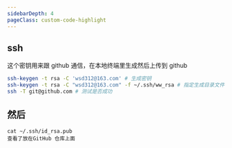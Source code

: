 ```yaml
---
sidebarDepth: 4
pageClass: custom-code-highlight
---
```


## ssh 
这个密钥用来跟 github 通信，在本地终端里生成然后上传到 github

```bash
ssh-keygen -t rsa -C 'wsd312@163.com' # 生成密钥
ssh-keygen -t rsa -C "wsd312@163.com" -f ~/.ssh/ww_rsa # 指定生成目录文件名字
ssh -T git@github.com # 测试是否成功
```
## 然后
```
cat ~/.ssh/id_rsa.pub
查看了放在GitHub 仓库上面
```
